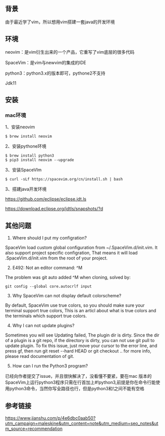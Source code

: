 ## 背景

由于最近学了vim，所以想用vim搭建一套java的开发环境

## 环境

neovim：是vim衍生出来的一个产品，它重写了vim底层的很多代码

SpaceVim：是vim与newvim的集成的IDE

python3：python3.x的版本即可，pythone2不支持

Jdk11

## 安装

### mac环境

1、安装neovim

```shell
$ brew install neovim
```

2、安装pythone环境

```shell
$ brew install python3
$ pip3 install neovim --upgrade
```

3、安装SpaceVIm

```shell
$ curl -sLf https://spacevim.org/cn/install.sh | bash
```

3、搭建java开发环境

https://github.com/eclipse/eclipse.jdt.ls

https://download.eclipse.org/jdtls/snapshots/?d







## 其他问题

1. Where should I put my configration?

SpaceVim load custom global configuration from ~/.SpaceVim.d/init.vim. It also support project specific configration, That means it will load .SpaceVim.d/init.vim from the root of your project.

2. E492: Not an editor command: ^M

The problem was git auto added ^M when cloning, solved by:

```source-shell
git config --global core.autocrlf input
```

3. Why SpaceVim can not display default colorscheme?

By default, SpaceVim use true colors, so you should make sure your terminal support true colors, This is an articl about what is true colors and the terminals which support true colors.

4. Why I can not update plugins?

Sometimes you will see Updating failed, The plugin dir is dirty. Since the dir of a plugin is a git repo, if the directory is dirty, you can not use git pull to update plugin. To fix this issue, just move your cursor to the error line, and press gf, then run git reset --hard HEAD or git checkout .. for more info, please read documentation of git.

5. How can I run the Python3 program?

已经向作者提交了issue，并且很快解决了，没看懂不要紧，要在mac 版本的SpaceVim上运行python3程序只需在行首加上#!python3,前提是你在命令行能使用python3命令，当然你写全路径也行，但是python3和!之间不能有空格

## 参考链接

https://www.jianshu.com/p/4e6dbc0aab50?utm_campaign=maleskine&utm_content=note&utm_medium=seo_notes&utm_source=recommendation